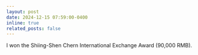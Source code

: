 ```yaml
---
layout: post
date: 2024-12-15 07:59:00-0400
inline: true
related_posts: false
---
```


I won the Shiing-Shen Chern International Exchange Award (90,000 RMB).